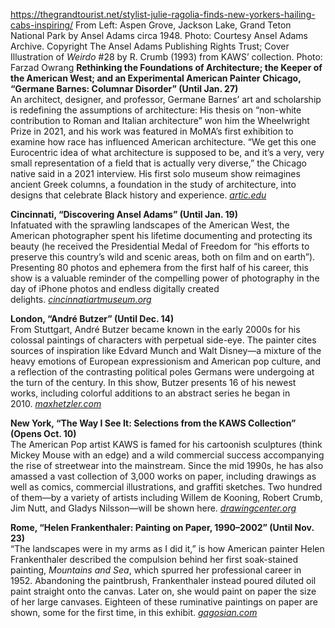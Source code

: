 https://thegrandtourist.net/stylist-julie-ragolia-finds-new-yorkers-hailing-cabs-inspiring/
From Left: Aspen Grove, Jackson Lake, Grand Teton National Park by Ansel Adams circa 1948. Photo: Courtesy Ansel Adams Archive. Copyright The Ansel Adams Publishing Rights Trust; Cover Illustration of _Weirdo_ #28 by R. Crumb (1993) from KAWS’ collection. Photo: Farzad Owrang
**Rethinking the Foundations of Architecture; the Keeper of the American West; and an Experimental American Painter**
**Chicago, “Germane Barnes: Columnar Disorder” (Until Jan. 27)**  
An architect, designer, and professor, Germane Barnes’ art and scholarship is redefining the assumptions of architecture: His thesis on “non-white contribution to Roman and Italian architecture” won him the Wheelwright Prize in 2021, and his work was featured in MoMA’s first exhibition to examine how race has influenced American architecture. “We get this one Eurocentric idea of what architecture is supposed to be, and it’s a very, very small representation of a field that is actually very diverse,” the Chicago native said in a 2021 interview. His first solo museum show reimagines ancient Greek columns, a foundation in the study of architecture, into designs that celebrate Black history and experience. [_a_](https://www.artic.edu/exhibitions/10310/germane-barnes-columnar-disorder)[_rtic.edu_](https://www.artic.edu/press/press-releases/364/germane-barnes-columnar-disorder-opens-sept-21)

**Cincinnati, “Discovering Ansel Adams” (Until Jan. 19)**  
Infatuated with the sprawling landscapes of the American West, the American photographer spent his lifetime documenting and protecting its beauty (he received the Presidential Medal of Freedom for “his efforts to preserve this country’s wild and scenic areas, both on film and on earth”). Presenting 80 photos and ephemera from the first half of his career, this show is a valuable reminder of the compelling power of photography in the day of iPhone photos and endless digitally created delights. [_cincinnatiartmuseum.org_](https://www.cincinnatiartmuseum.org/art/exhibitions/discovering-ansel-adams/)

**London, “André Butzer” (Until Dec. 14)**  
From Stuttgart, André Butzer became known in the early 2000s for his colossal paintings of characters with perpetual side-eye. The painter cites sources of inspiration like Edvard Munch and Walt Disney—a mixture of the heavy emotions of European expressionism and American pop culture, and a reflection of the contrasting political poles Germans were undergoing at the turn of the century. In this show, Butzer presents 16 of his newest works, including colorful additions to an abstract series he began in 2010. [_maxhetzler.com_](https://www.maxhetzler.com/exhibitions/andre-butzer-2024-41-dover-street)

**New York, “The Way I See It: Selections from the KAWS Collection” (Opens Oct. 10)**  
The American Pop artist KAWS is famed for his cartoonish sculptures (think Mickey Mouse with an edge) and a wild commercial success accompanying the rise of streetwear into the mainstream. Since the mid 1990s, he has also amassed a vast collection of 3,000 works on paper, including drawings as well as comics, commercial illustrations, and graffiti sketches. Two hundred of them—by a variety of artists including Willem de Kooning, Robert Crumb, Jim Nutt, and Gladys Nilsson—will be shown here. [_drawingcenter.org_](https://drawingcenter.org/exhibitions/kaws-collection)

**Rome, “Helen Frankenthaler: Painting on Paper, 1990–2002” (Until Nov. 23)**  
“The landscapes were in my arms as I did it,” is how American painter Helen Frankenthaler described the compulsion behind her first soak-stained painting, _Mountains and Sea_, which spurred her professional career in 1952. Abandoning the paintbrush, Frankenthaler instead poured diluted oil paint straight onto the canvas. Later on, she would paint on paper the size of her large canvases. Eighteen of these ruminative paintings on paper are shown, some for the first time, in this exhibit. [_gagosian.com_](https://gagosian.com/exhibitions/2024/helen-frankenthaler-painting-on-paper-1990-2002/)
